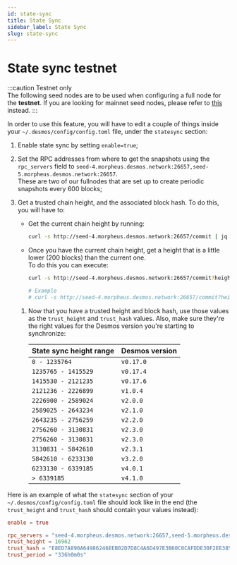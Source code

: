 ```yaml
---
id: state-sync
title: State Sync
sidebar_label: State Sync
slug: state-sync
---
```


# State sync testnet
:::caution Testnet only   
The following seed nodes are to be used when configuring a full node for the **testnet**. If you are looking for mainnet seed nodes, please refer to [this](../../06-mainnet/03-state-sync.md) instead.
:::

In order to use this feature, you will have to edit a couple of things inside your `~/.desmos/config/config.toml` file,
under the `statesync` section:

1. Enable state sync by setting `enable=true`;

2. Set the RPC addresses from where to get the snapshots using the `rpc_servers` field to
   `seed-4.morpheus.desmos.network:26657,seed-5.morpheus.desmos.network:26657`.   
   These are two of our fullnodes that are set up to create periodic snapshots every 600 blocks;
   
3. Get a trusted chain height, and the associated block hash. To do this, you will have to:
    - Get the current chain height by running:
       ```bash
       curl -s http://seed-4.morpheus.desmos.network:26657/commit | jq "{height: .result.signed_header.header.height}"
       ```
    - Once you have the current chain height, get a height that is a little lower (200 blocks) than the current one.  
      To do this you can execute:
       ```bash
       curl -s http://seed-4.morpheus.desmos.network:26657/commit?height=<your-height> | jq "{height: .result.signed_header.header.height, hash: .result.signed_header.commit.block_id.hash}"
 
       # Example
       # curl -s http://seed-4.morpheus.desmos.network:26657/commit?height=100000 | jq "{height: .result.signed_header.header.height, hash: .result.signed_header.commit.block_id.hash}"
       ```
      
   1. Now that you have a trusted height and block hash, use those values as the `trust_height` and `trust_hash` values. Also,
      make sure they're the right values for the Desmos version you're starting to synchronize:

      | **State sync height range** |     **Desmos version**      |
      |:-----------------------------|:---------------------------|
      | `0 - 1235764`               |          `v0.17.0`          |
      | `1235765 - 1415529`         |          `v0.17.4`          |
      | `1415530 - 2121235`         |          `v0.17.6`          |
      | `2121236 - 2226899`         |          `v1.0.4`           |
      | `2226900 - 2589024`         |          `v2.0.0`           |
      | `2589025 - 2643234`         |          `v2.1.0`           |
      | `2643235 - 2756259`         |          `v2.2.0`           |
      | `2756260 - 3130831`         |          `v2.3.0`           |
      | `2756260 - 3130831`         |          `v2.3.0`           |
      | `3130831 - 5842610`         |          `v2.3.1`           |
      | `5842610 - 6233130`         |          `v3.2.0`           |
      | `6233130 - 6339185`         |          `v4.0.1`           |
      | `> 6339185`                 |          `v4.1.0`           |

Here is an example of what the `statesync` section of your `~/.desmos/config/config.toml` file should look like in the end (the `trust_height` and `trust_hash` should contain your values instead):

```toml
enable = true

rpc_servers = "seed-4.morpheus.desmos.network:26657,seed-5.morpheus.desmos.network:26657"
trust_height = 16962
trust_hash = "E8ED7A890A64986246EEB02D7D8C4A6D497E3B60C0CAFDDE30F2EE385204C314"
trust_period = "336h0m0s"
```
